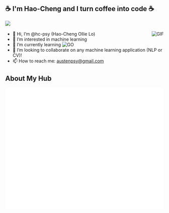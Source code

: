 ## :coffee: I'm Hao-Cheng and I turn coffee into code :coffee:

![](https://komarev.com/ghpvc/?username=hc-psy)

<img align="right" alt="GIF" src="https://giphy.com/gifs/cat-kitten-computer-3oKIPnAiaMCws8nOsE" />

- 👋 Hi, I’m @hc-psy (Hao-Cheng Ollie Lo)
- 👀 I’m interested in machine learning
- 🌱 I’m currently learning ![GO](https://img.shields.io/badge/-Go-F8EBD8?logo=Go)
- 💞️ I’m looking to collaborate on any machine learning application (NLP or CV)!
- 📫 How to reach me: austenpsy@gmail.com

<!---
hc-psy/hc-psy is a ✨ special ✨ repository because its `README.md` (this file) appears on your GitHub profile.
You can click the Preview link to take a look at your changes.
--->

## About My Hub

![Metrics](https://github.com/hc-psy/hc-psy/blob/main/github-metrics.svg)
